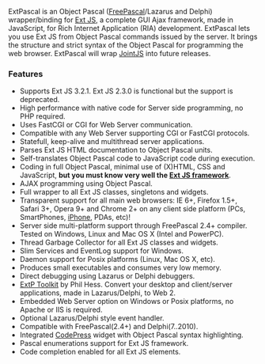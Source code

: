 ExtPascal is an Object Pascal ([FreePascal](http://www.freepascal.org)/Lazarus and Delphi) wrapper/binding for [Ext JS](http://extjs.com), a complete GUI Ajax framework, made in JavaScript, for Rich Internet Application (RIA) development. ExtPascal lets you use Ext JS from Object Pascal commands issued by the server. It brings the structure and strict syntax of the Object Pascal for programming the web browser. ExtPascal will wrap [JointJS](http://www.jointjs.com) into future releases.
### Features ###
  * Supports Ext JS 3.2.1. Ext JS 2.3.0 is functional but the support is deprecated.
  * High performance with native code for Server side programming, no PHP required.
  * Uses FastCGI or CGI for Web Server communication.
  * Compatible with any Web Server supporting CGI or FastCGI protocols.
  * Statefull, keep-alive and multithread server applications.
  * Parses Ext JS HTML documentation to Object Pascal units.
  * Self-translates Object Pascal code to JavaScript code during execution.
  * Coding in full Object Pascal, minimal use of (X)HTML, CSS and JavaScript, **but you must know very well the [Ext JS framework](http://www.extjs.com/deploy/dev/docs/)**.
  * AJAX programming using Object Pascal.
  * Full wrapper to all Ext JS classes, singletons and widgets.
  * Transparent support for all main web browsers: IE 6+, Firefox 1.5+, Safari 3+, Opera 9+ and Chrome 2+ on any client side platform (PCs, SmartPhones, [iPhone](http://web.me.com/macpgmr/ExtPascal/ExtPascal_Video2.mov), PDAs, etc)!
  * Server side multi-platform support through FreePascal 2.4+ compiler. Tested on Windows, Linux and Mac OS X (Intel and PowerPC).
  * Thread Garbage Collector for all Ext JS classes and widgets.
  * Slim Services and EventLog support for Windows.
  * Daemon support for Posix platforms (Linux, Mac OS X, etc).
  * Produces small executables and consumes very low memory.
  * Direct debugging using Lazarus or Delphi debuggers.
  * [ExtP Toolkit](http://web.me.com/macpgmr/ExtPascal) by Phil Hess. Convert your desktop and client/server applications, made in Lazarus/Delphi, to Web 2.
  * Embedded Web Server option on Windows or Posix platforms, no Apache or IIS is required.
  * Optional Lazarus/Delphi style event handler.
  * Compatible with FreePascal(2.4+) and Delphi(7..2010).
  * Integrated [CodePress](http://codepress.sourceforge.net/) widget with Object Pascal syntax highlighting.
  * Pascal enumerations support for Ext JS framework.
  * Code completion enabled for all Ext JS elements.